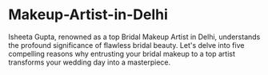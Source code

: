 # Makeup-Artist-in-Delhi
 Isheeta Gupta, renowned as a top Bridal Makeup Artist in Delhi,  understands the profound significance of flawless bridal beauty. Let's delve into five compelling reasons why entrusting your bridal makeup to a top artist transforms your wedding day into a masterpiece.
